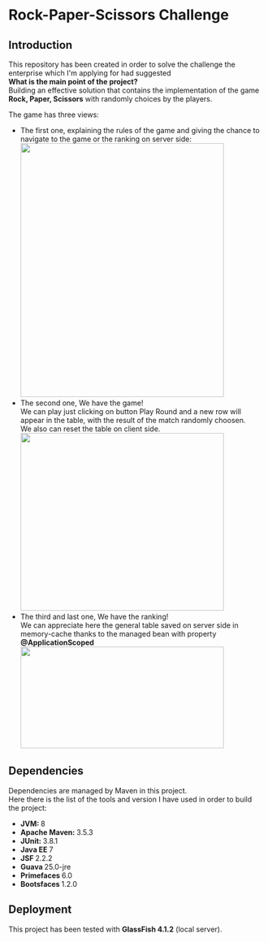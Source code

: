 <h1>Rock-Paper-Scissors Challenge</h1>
<h2>Introduction</h2>
<p>This repository has been created in order to solve the challenge the enterprise which I'm applying for had suggested<br/>
<b> What is the main point of the project? </b> <br/>
Building an effective solution that contains the implementation of the game <b>Rock, Paper, Scissors</b> with randomly choices by the players.
</p>
<p>
  The game has three views:
</p>
<ul>
  <li>
    The first one, explaining the rules of the game and giving the chance to navigate to the game or the ranking on server side: <br/>
    <img src="https://i.imgur.com/uYirZwO.png" height="500" width="400"/>
  </li>
  <li>
    The second one, We have the game! <br/>
    We can play just clicking on button Play Round and a new row will appear in the table, with the result of the match     randomly choosen. <br>
    We also can reset the table on client side. <br/>
    <img src="https://i.imgur.com/W5dm7qd.png" height="350" width="400"/>
  </li>
  <li>
    The third and last one, We have the ranking! <br/>
    We can appreciate here the general table saved on server side in memory-cache thanks to the managed bean with property <b>@ApplicationScoped</b> <br/>
    <img src="https://i.imgur.com/7CfagVO.png" height="200" width="400"/>
  </li>
</ul>
<h2>Dependencies</h2>
<p> Dependencies are managed by Maven in this project. <br/>
    Here there is the list of the tools and version I have used in order to build the project: </p>
<ul>
  <li>
    <b> JVM: </b> 8
  </li>
  <li>
    <b> Apache Maven: </b> 3.5.3
  </li>
  <li>
    <b> JUnit: </b> 3.8.1
  </li>
  <li>
    <b> Java EE </b> 7
  </li>
  <li>
    <b> JSF </b> 2.2.2
  </li>
  <li>
    <b> Guava </b> 25.0-jre
  </li>
  <li>
    <b> Primefaces </b> 6.0
  </li>
  <li>
    <b> Bootsfaces </b> 1.2.0
  </li>
</ul>
<h2>Deployment</h2>
<p> This project has been tested with <b>GlassFish 4.1.2</b> (local server).</p>


